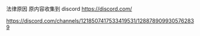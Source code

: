 法律原因 原内容收集到 discord
https://discord.com/

https://discord.com/channels/1218507417533419531/1288789099305762839